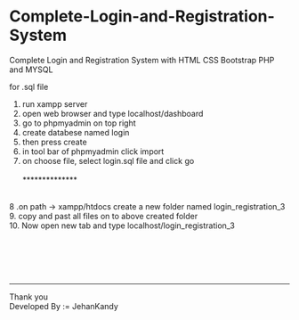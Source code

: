 # Complete-Login-and-Registration-System
Complete Login and Registration System with HTML CSS Bootstrap PHP and MYSQL 
<br>

for .sql file
<br>
1. run xampp server<br>
2. open web browser and type localhost/dashboard<br>
3. go to phpmyadmin on top right<br>
4. create databese named login<br>
5. then press create<br>
6. in tool bar of phpmyadmin click import<br>
7. on choose file, select login.sql file and click go<br><br>
**************<br><br>

8 .on path -> xampp/htdocs create a new folder named login_registration_3<br>
9. copy and past all files on to above created folder<br>
10. Now open new tab and type localhost/login_registration_3<br>

<br><br><br><br>
************

Thank you <br>
Developed By := JehanKandy


